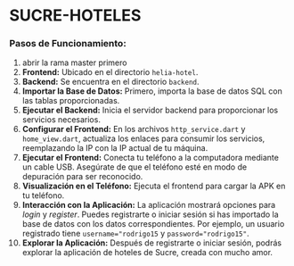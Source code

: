 # SUCRE-HOTELES 

### Pasos de Funcionamiento:

<ol>
  <li>abrir la rama master primero</li>
  <li><b>Frontend:</b> Ubicado en el directorio <code>helia-hotel</code>.</li>
  <li><b>Backend:</b> Se encuentra en el directorio <code>backend</code>.</li>
  <li><b>Importar la Base de Datos:</b> Primero, importa la base de datos SQL con las tablas proporcionadas.</li>
  <li><b>Ejecutar el Backend:</b> Inicia el servidor backend para proporcionar los servicios necesarios.</li>
  <li><b>Configurar el Frontend:</b> En los archivos <code>http_service.dart</code> y <code>home_view.dart</code>, actualiza los enlaces para consumir los servicios, reemplazando la IP con la IP actual de tu máquina.</li>
  <li><b>Ejecutar el Frontend:</b> Conecta tu teléfono a la computadora mediante un cable USB. Asegúrate de que el teléfono esté en modo de depuración para ser reconocido.</li>
  <li><b>Visualización en el Teléfono:</b> Ejecuta el frontend para cargar la APK en tu teléfono.</li>
  <li><b>Interacción con la Aplicación:</b> La aplicación mostrará opciones para <i>login</i> y <i>register</i>. Puedes registrarte o iniciar sesión si has importado la base de datos con los datos correspondientes. Por ejemplo, un usuario registrado tiene <code>username="rodrigo15</code> y <code>password="rodrigo15"</code>.</li>
  <li><b>Explorar la Aplicación:</b> Después de registrarte o iniciar sesión, podrás explorar la aplicación de hoteles de Sucre, creada con mucho amor.</li>
</ol>
